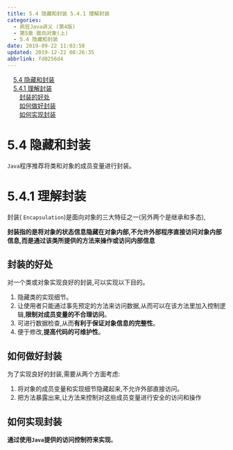 ```yaml
---
title: 5.4 隐藏和封装 5.4.1 理解封装
categories: 
  - 疯狂Java讲义 (第4版)
  - 第5章 面向对象(上)
  - 5.4 隐藏和封装
date: 2019-09-22 11:03:58
updated: 2019-12-22 08:26:35
abbrlink: fd0256d4
---
```

<div id='my_toc'><a href="/JavaReadingNotes/fd0256d4/#5-4-隐藏和封装" class="header_1">5.4 隐藏和封装</a><br><a href="/JavaReadingNotes/fd0256d4/#5-4-1-理解封装" class="header_1">5.4.1 理解封装</a><br><a href="/JavaReadingNotes/fd0256d4/#封装的好处" class="header_2">封装的好处</a><br><a href="/JavaReadingNotes/fd0256d4/#如何做好封装" class="header_2">如何做好封装</a><br><a href="/JavaReadingNotes/fd0256d4/#如何实现封装" class="header_2">如何实现封装</a><br></div>
<style>.header_1{margin-left: 1em;}.header_2{margin-left: 2em;}.header_3{margin-left: 3em;}.header_4{margin-left: 4em;}.header_5{margin-left: 5em;}.header_6{margin-left: 6em;}</style>
<!--more-->
<script>if (navigator.platform.search('arm')==-1){document.getElementById('my_toc').style.display = 'none';}var e,p = document.getElementsByTagName('p');while (p.length>0) {e = p[0];e.parentElement.removeChild(e);}</script>

<!--end-->
<!--SSTStart-->
# 5.4 隐藏和封装 #
`Java`程序推荐将类和对象的成员变量进行封装。
# 5.4.1 理解封装 #
封装( `Encapsulation`)是面向对象的三大特征之一(另外两个是继承和多态),

**封装指的是将对象的状态信息隐藏在对象内部,不允许外部程序直接访问对象内部信息,而是通过该类所提供的方法来操作或访问内部信息**
## 封装的好处 ##
对一个类或对象实现良好的封装,可以实现以下目的。
1. 隐藏类的实现细节。
2. 让使用者只能通过事先预定的方法来访问数据,从而可以在该方法里加入控制逻辑,**限制对成员变量的不合理访问**。
3. 可进行数据检查,从而**有利于保证对象信息的完整性**。
4. 便于修改,**提高代码的可维护性**。

## 如何做好封装 ##
为了实现良好的封装,需要从两个方面考虑:
1. 将对象的成员变量和实现细节隐藏起来,不允许外部直接访问。
2. 把方法暴露出来,让方法来控制对这些成员变量进行安全的访问和操作

## 如何实现封装 ##
**通过使用`Java`提供的访问控制符来实现**。
<!--SSTStop-->

